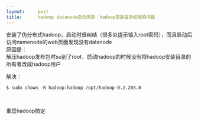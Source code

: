 ```yaml
---
layout:     post
title:      hadoop datanode启动失败：hadoop安装目录权限的问题
---
```

<div id="article_content" class="article_content clearfix csdn-tracking-statistics" data-pid="blog" data-mod="popu_307" data-dsm="post">
								            <link rel="stylesheet" href="https://csdnimg.cn/release/phoenix/template/css/ck_htmledit_views-f76675cdea.css">
						<div class="htmledit_views" id="content_views">
                安装了伪分布式hadoop，启动时很纠结（很多处提示输入root密码），而且启动后访问namenode的web页面发现没有datanode<br>
原因是：<br>
解压hadoop发布包时su到了root，启动hadoop的时候没有将hadoop安装目录的所有者改成hadoop用户<br><p>解决：</p>
<p></p>
<pre><code class="language-html">$ sudo chown -R hadoop:hadoop /opt/hadoop-0.2.203.0</code></pre>
<br><p>重启hadoop搞定</p>            </div>
                </div>
